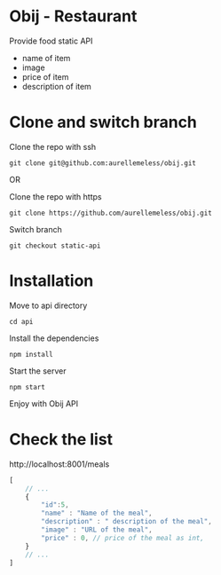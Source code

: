 # Obij - Restaurant
Provide food static API
 - name of item
 - image
 - price of item
 - description of item

#  Clone and switch branch
Clone the repo with ssh
```
git clone git@github.com:aurellemeless/obij.git
```
OR

Clone the repo with https
```
git clone https://github.com/aurellemeless/obij.git
```


Switch branch
```
git checkout static-api
```
#  Installation

Move to api directory
```
cd api
```

Install the dependencies 

```
npm install
```
Start the server

```
npm start
```
Enjoy with Obij API
#  Check the list

http://localhost:8001/meals

```js
[
    // ...
    {
        "id":5,
        "name" : "Name of the meal",
        "description" : " description of the meal",
        "image" : "URL of the meal",
        "price" : 0, // price of the meal as int,
    }
    // ...
]

```